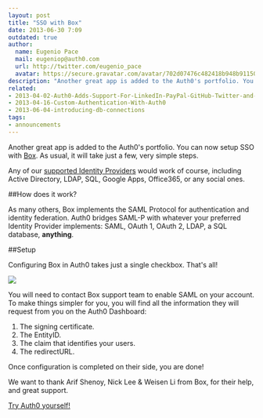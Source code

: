 ```yaml
---
layout: post
title: "SSO with Box"
date: 2013-06-30 7:09
outdated: true
author:
  name: Eugenio Pace
  mail: eugeniop@auth0.com
  url: http://twitter.com/eugenio_pace
  avatar: https://secure.gravatar.com/avatar/702d07476c482418b948b911504137a5?s=60
description: "Another great app is added to the Auth0's portfolio. You can now setup SSO with Box. As usual, it will take just a few, very simple steps."
related:
- 2013-04-02-Auth0-Adds-Support-For-LinkedIn-PayPal-GitHub-Twitter-and-Facebook
- 2013-04-16-Custom-Authentication-With-Auth0
- 2013-06-04-introducing-db-connections
tags:
- announcements
---
```



Another great app is added to the Auth0's portfolio. You can now setup SSO with [Box](http://www.box.com). As usual, it will take just a few, very simple steps.

Any of our [supported Identity Providers](https://docs.auth0.com/identityproviders) would work of course, including Active Directory, LDAP, SQL, Google Apps, Office365, or any social ones.

##How does it work?

As many others, Box implements the SAML Protocol for authentication and identity federation. Auth0 bridges SAML-P with whatever your preferred Identity Provider implements: SAML, OAuth 1, OAuth 2, LDAP, a SQL database, __anything__.

<!-- more -->

##Setup

Configuring Box in Auth0 takes just a single checkbox. That's all!

![](https://puu.sh/3sjU4.png)

You will need to contact Box support team to enable SAML on your account. To make things simpler for you, you will find all the information they will request from you on the Auth0 Dashboard:

1. The signing certificate.
2. The EntityID.
3. The claim that identifies your users.
4. The redirectURL.

Once configuration is completed on their side, you are done!

We want to thank Arif Shenoy, Nick Lee & Weisen Li from Box, for their help, and great support.

[Try Auth0 yourself!](https://auth0.com)
